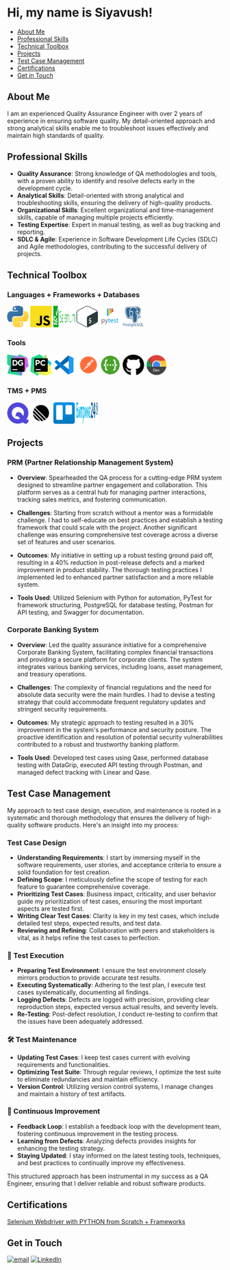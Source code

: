 <head><link rel="stylesheet" type="text/css" href="styles.css">
<title>Portfolio</title>
<link rel="stylesheet" type="text/css" href="styles.css">
</head>

# Hi, my name is Siyavush!

- [About Me](#about-me)
- [Professional Skills](#professional-skills)
- [Technical Toolbox](#technical-toolbox)
- [Projects](#projects)
- [Test Case Management](#test-case-management)
- [Certifications](#certifications)
- [Get in Touch](#get-in-touch)

## About Me
I am an experienced Quality Assurance Engineer with over 2 years of experience in ensuring software quality. My detail-oriented approach and strong analytical skills enable me to troubleshoot issues effectively and maintain high standards of quality.

## Professional Skills
- **Quality Assurance**: Strong knowledge of QA methodologies and tools, with a proven ability to identify and resolve defects early in the development cycle.
- **Analytical Skills**: Detail-oriented with strong analytical and troubleshooting skills, ensuring the delivery of high-quality products.
- **Organizational Skills**: Excellent organizational and time-management skills, capable of managing multiple projects efficiently.
- **Testing Expertise**: Expert in manual testing, as well as bug tracking and reporting.
- **SDLC & Agile**: Experience in Software Development Life Cycles (SDLC) and Agile methodologies, contributing to the successful delivery of projects.

## Technical Toolbox

### Languages + Frameworks + Databases
<a href='https://www.python.org'><img class='icon' src="icons/python.svg" alt="Python" width="50" height="50" title="Python"></a>
<a href='https://ecma-international.org/publications-and-standards/standards/ecma-262'><img class='icon' src="icons/js.svg" alt="Javascript" width="50" height="50" title="Javascript"></a>
<a href='https://www.selenium.dev/'><img class='icon' src="icons/selenium.svg" alt="selenium" width="50" height="50" title="Selenium"></a>
<a href='https://www.gnu.org/software/bash'><img class='icon' src="icons/bash.svg" alt="gnu-bash" width="50" height="50" title="Bash"></a>
<a href='https://pytest.org'><img class='icon' src="icons/pytest.svg.png" alt="pytest" width="50" height="50" title="Pytest"></a>
<a href='https://www.postgresql.org'><img class='icon' src="icons/postgresql.svg" alt="postgresql" width="50" height="50" title="PostGreSQL"></a>

### Tools
<a href='https://www.jetbrains.com/datagrip'><img class='icon' src="icons/datagrip.svg" alt="datagrip" width="50" height="50" title="Datagrip"></a>
<a href='https://www.jetbrains.com/pycharm'><img class='icon' src="icons/pycharm.svg" alt="pycharm" width="50" height="50" title="Pycharm"></a>
<a href='https://code.visualstudio.com/'><img class='icon' src="icons/vscode.svg" alt="vscode" width="50" height="50" title="Visual Studio Code"></a>
<a href='https://www.postman.com'><img class='icon' src="icons/postman.svg" alt="postman" width="50" height="50" title="Postman"></a>
<a href='https://swagger.io'><img class='icon' src="icons/swagger.svg" alt="swagger" width="50" height="50" title="Swagger"></a>
<a href='https://github.com'><img class='icon' src="icons/github.svg" alt="github" width="50" height="50" title="GitHub"></a>
<a href='https://developer.chrome.com/docs/devtools'><img class='icon' src="icons/chrome-dev.svg" alt="chrome dev tools" width="50" height="50" title="Chrome DevTools"></a>


### TMS + PMS
<a href='https://qase.io/'><img class='icon' src="icons/qase.svg" alt="qase" width="50" height="50" title="Qase Test Management"></a>
<a href='https://linear.app/'><img class='icon' src="icons/linear.svg" alt="linear" width="50" height="50" title="Linear Project Management"></a>
<a href='https://trello.com'><img class='icon' src="icons/trello.svg" alt="trello" width="50" height="50" title="Trello"></a>
<a href='https://www.bitrix24.ru/'><img class='icon' src="icons/bitrix24.svg" alt="bitrix24" width="50" height="50" title="Bitrix24"></a>


## Projects

### PRM (Partner Relationship Management System)

- **Overview**: Spearheaded the QA process for a cutting-edge PRM system designed to streamline partner engagement and collaboration. This platform serves as a central hub for managing partner interactions, tracking sales metrics, and fostering communication.

- **Challenges**: Starting from scratch without a mentor was a formidable challenge. I had to self-educate on best practices and establish a testing framework that could scale with the project. Another significant challenge was ensuring comprehensive test coverage across a diverse set of features and user scenarios.

- **Outcomes**: My initiative in setting up a robust testing ground paid off, resulting in a 40% reduction in post-release defects and a marked improvement in product stability. The thorough testing practices I implemented led to enhanced partner satisfaction and a more reliable system.

- **Tools Used**: Utilized Selenium with Python for automation, PyTest for framework structuring, PostgreSQL for database testing, Postman for API testing, and Swagger for documentation.

### Corporate Banking System

- **Overview**: Led the quality assurance initiative for a comprehensive Corporate Banking System, facilitating complex financial transactions and providing a secure platform for corporate clients. The system integrates various banking services, including loans, asset management, and treasury operations.

- **Challenges**: The complexity of financial regulations and the need for absolute data security were the main hurdles. I had to devise a testing strategy that could accommodate frequent regulatory updates and stringent security requirements.

- **Outcomes**: My strategic approach to testing resulted in a 30% improvement in the system's performance and security posture. The proactive identification and resolution of potential security vulnerabilities contributed to a robust and trustworthy banking platform.

- **Tools Used**: Developed test cases using Qase, performed database testing with DataGrip, executed API testing through Postman, and managed defect tracking with Linear and Qase.

## Test Case Management

My approach to test case design, execution, and maintenance is rooted in a systematic and thorough methodology that ensures the delivery of high-quality software products. Here's an insight into my process:

### Test Case Design
- **Understanding Requirements**: I start by immersing myself in the software requirements, user stories, and acceptance criteria to ensure a solid foundation for test creation.
- **Defining Scope**: I meticulously define the scope of testing for each feature to guarantee comprehensive coverage.
- **Prioritizing Test Cases**: Business impact, criticality, and user behavior guide my prioritization of test cases, ensuring the most important aspects are tested first.
- **Writing Clear Test Cases**: Clarity is key in my test cases, which include detailed test steps, expected results, and test data.
- **Reviewing and Refining**: Collaboration with peers and stakeholders is vital, as it helps refine the test cases to perfection.

### 🏃 Test Execution
- **Preparing Test Environment**: I ensure the test environment closely mirrors production to provide accurate test results.
- **Executing Systematically**: Adhering to the test plan, I execute test cases systematically, documenting all findings.
- **Logging Defects**: Defects are logged with precision, providing clear reproduction steps, expected versus actual results, and severity levels.
- **Re-Testing**: Post-defect resolution, I conduct re-testing to confirm that the issues have been adequately addressed.

### 🛠️ Test Maintenance
- **Updating Test Cases**: I keep test cases current with evolving requirements and functionalities.
- **Optimizing Test Suite**: Through regular reviews, I optimize the test suite to eliminate redundancies and maintain efficiency.
- **Version Control**: Utilizing version control systems, I manage changes and maintain a history of test artifacts.

### 🔄 Continuous Improvement
- **Feedback Loop**: I establish a feedback loop with the development team, fostering continuous improvement in the testing process.
- **Learning from Defects**: Analyzing defects provides insights for enhancing the testing strategy.
- **Staying Updated**: I stay informed on the latest testing tools, techniques, and best practices to continually improve my effectiveness.

This structured approach has been instrumental in my success as a QA Engineer, ensuring that I deliver reliable and robust software products.

## Certifications

[Selenium Webdriver with PYTHON from Scratch + Frameworks](https://www.udemy.com/course/learn-selenium-automation-in-easy-python-language/)

## Get in Touch

<a href="mailto:snajmudinov@gmail.com"><img src="https://cdn-icons-png.flaticon.com/512/732/732200.png" alt="email" width="30"/></a>  <a href="https://www.linkedin.com/in/siyavushnazhmudinov/"><img src="https://cdn-icons-png.flaticon.com/512/174/174857.png" alt="LinkedIn" width="30"/></a>


